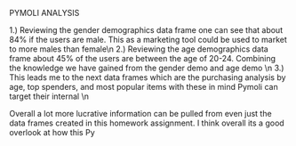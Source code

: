 PYMOLI ANALYSIS

1.) Reviewing the gender demographics data frame one can see that about 84% if the users are male. This as a marketing tool could be used to market to more males than female\n
2.) Reviewing the age demographics data frame about 45% of the users are between the age of 20-24. Combining the knowledge we have gained from the gender demo and age demo \n
3.) This leads me to the next data frames which are the purchasing analysis by age, top spenders, and most popular items with these in mind Pymoli can target their internal \n

Overall a lot more lucrative information can be pulled from even just the data frames created in this homework assignment. I think overall its a good overlook at how this Py





